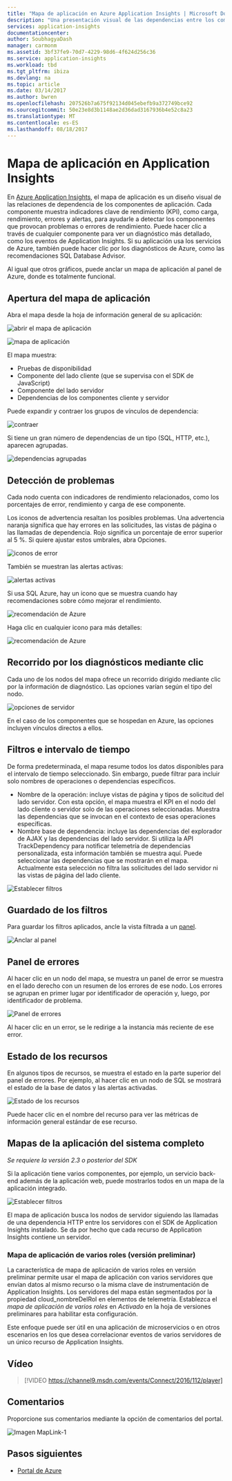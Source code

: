 ```yaml
---
title: "Mapa de aplicación en Azure Application Insights | Microsoft Docs"
description: "Una presentación visual de las dependencias entre los componentes de la aplicación, con etiquetas para KPI y alertas."
services: application-insights
documentationcenter: 
author: SoubhagyaDash
manager: carmonm
ms.assetid: 3bf37fe9-70d7-4229-98d6-4f624d256c36
ms.service: application-insights
ms.workload: tbd
ms.tgt_pltfrm: ibiza
ms.devlang: na
ms.topic: article
ms.date: 03/14/2017
ms.author: bwren
ms.openlocfilehash: 207526b7a675f92134d045ebefb9a372749bce92
ms.sourcegitcommit: 50e23e8d3b1148ae2d36dad3167936b4e52c8a23
ms.translationtype: MT
ms.contentlocale: es-ES
ms.lasthandoff: 08/18/2017
---
```

# <a name="application-map-in-application-insights"></a>Mapa de aplicación en Application Insights
En [Azure Application Insights](app-insights-overview.md), el mapa de aplicación es un diseño visual de las relaciones de dependencia de los componentes de aplicación. Cada componente muestra indicadores clave de rendimiento (KPI), como carga, rendimiento, errores y alertas, para ayudarle a detectar los componentes que provocan problemas o errores de rendimiento. Puede hacer clic a través de cualquier componente para ver un diagnóstico más detallado, como los eventos de Application Insights. Si su aplicación usa los servicios de Azure, también puede hacer clic por los diagnósticos de Azure, como las recomendaciones SQL Database Advisor.

Al igual que otros gráficos, puede anclar un mapa de aplicación al panel de Azure, donde es totalmente funcional. 

## <a name="open-the-application-map"></a>Apertura del mapa de aplicación
Abra el mapa desde la hoja de información general de su aplicación:

![abrir el mapa de aplicación](./media/app-insights-app-map/01.png)

![mapa de aplicación](./media/app-insights-app-map/02.png)

El mapa muestra:

* Pruebas de disponibilidad
* Componente del lado cliente (que se supervisa con el SDK de JavaScript)
* Componente del lado servidor
* Dependencias de los componentes cliente y servidor

Puede expandir y contraer los grupos de vínculos de dependencia:

![contraer](./media/app-insights-app-map/03.png)

Si tiene un gran número de dependencias de un tipo (SQL, HTTP, etc.), aparecen agrupadas. 

![dependencias agrupadas](./media/app-insights-app-map/03-2.png)

## <a name="spot-problems"></a>Detección de problemas
Cada nodo cuenta con indicadores de rendimiento relacionados, como los porcentajes de error, rendimiento y carga de ese componente. 

Los iconos de advertencia resaltan los posibles problemas. Una advertencia naranja significa que hay errores en las solicitudes, las vistas de página o las llamadas de dependencia. Rojo significa un porcentaje de error superior al 5 %. Si quiere ajustar estos umbrales, abra Opciones.

![iconos de error](./media/app-insights-app-map/04.png)

También se muestran las alertas activas: 

![alertas activas](./media/app-insights-app-map/05.png)

Si usa SQL Azure, hay un icono que se muestra cuando hay recomendaciones sobre cómo mejorar el rendimiento. 

![recomendación de Azure](./media/app-insights-app-map/06.png)

Haga clic en cualquier icono para más detalles:

![recomendación de Azure](./media/app-insights-app-map/07.png)

## <a name="diagnostic-click-through"></a>Recorrido por los diagnósticos mediante clic
Cada uno de los nodos del mapa ofrece un recorrido dirigido mediante clic por la información de diagnóstico. Las opciones varían según el tipo del nodo.

![opciones de servidor](./media/app-insights-app-map/09.png)

En el caso de los componentes que se hospedan en Azure, las opciones incluyen vínculos directos a ellos.

## <a name="filters-and-time-range"></a>Filtros e intervalo de tiempo
De forma predeterminada, el mapa resume todos los datos disponibles para el intervalo de tiempo seleccionado. Sin embargo, puede filtrar para incluir solo nombres de operaciones o dependencias específicos.

* Nombre de la operación: incluye vistas de página y tipos de solicitud del lado servidor. Con esta opción, el mapa muestra el KPI en el nodo del lado cliente o servidor solo de las operaciones seleccionadas. Muestra las dependencias que se invocan en el contexto de esas operaciones específicas.
* Nombre base de dependencia: incluye las dependencias del explorador de AJAX y las dependencias del lado servidor. Si utiliza la API TrackDependency para notificar telemetría de dependencias personalizada, esta información también se muestra aquí. Puede seleccionar las dependencias que se mostrarán en el mapa. Actualmente esta selección no filtra las solicitudes del lado servidor ni las vistas de página del lado cliente.

![Establecer filtros](./media/app-insights-app-map/11.png)

## <a name="save-filters"></a>Guardado de los filtros
Para guardar los filtros aplicados, ancle la vista filtrada a un [panel](app-insights-dashboards.md).

![Anclar al panel](./media/app-insights-app-map/12.png)

## <a name="error-pane"></a>Panel de errores
Al hacer clic en un nodo del mapa, se muestra un panel de error se muestra en el lado derecho con un resumen de los errores de ese nodo. Los errores se agrupan en primer lugar por identificador de operación y, luego, por identificador de problema.

![Panel de errores](./media/app-insights-app-map/error-pane.png)

Al hacer clic en un error, se le redirige a la instancia más reciente de ese error.

## <a name="resource-health"></a>Estado de los recursos
En algunos tipos de recursos, se muestra el estado en la parte superior del panel de errores. Por ejemplo, al hacer clic en un nodo de SQL se mostrará el estado de la base de datos y las alertas activadas.

![Estado de los recursos](./media/app-insights-app-map/resource-health.png)

Puede hacer clic en el nombre del recurso para ver las métricas de información general estándar de ese recurso.

## <a name="end-to-end-system-app-maps"></a>Mapas de la aplicación del sistema completo

*Se requiere la versión 2.3 o posterior del SDK*

Si la aplicación tiene varios componentes, por ejemplo, un servicio back-end además de la aplicación web, puede mostrarlos todos en un mapa de la aplicación integrado.

![Establecer filtros](./media/app-insights-app-map/multi-component-app-map.png)

El mapa de aplicación busca los nodos de servidor siguiendo las llamadas de una dependencia HTTP entre los servidores con el SDK de Application Insights instalado. Se da por hecho que cada recurso de Application Insights contiene un servidor.

### <a name="multi-role-app-map-preview"></a>Mapa de aplicación de varios roles (versión preliminar)

La característica de mapa de aplicación de varios roles en versión preliminar permite usar el mapa de aplicación con varios servidores que envían datos al mismo recurso o la misma clave de instrumentación de Application Insights. Los servidores del mapa están segmentados por la propiedad cloud_nombreDelRol en elementos de telemetría. Establezca el *mapa de aplicación de varios roles* en *Activado* en la hoja de versiones preliminares para habilitar esta configuración.

Este enfoque puede ser útil en una aplicación de microservicios o en otros escenarios en los que desea correlacionar eventos de varios servidores de un único recurso de Application Insights.

## <a name="video"></a>Vídeo

> [!VIDEO https://channel9.msdn.com/events/Connect/2016/112/player] 

## <a name="feedback"></a>Comentarios
Proporcione sus comentarios mediante la opción de comentarios del portal.

![Imagen MapLink-1](./media/app-insights-app-map/13.png)


## <a name="next-steps"></a>Pasos siguientes

* [Portal de Azure](https://portal.azure.com)
